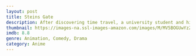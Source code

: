 ```yaml
---
layout: post
title: Steins Gate
description: After discovering time travel, a university student and his colleagues must use their knowledge of it to stop an evil organization and their diabolical plans.
thumbnail: https://images-na.ssl-images-amazon.com/images/M/MV5BOGUwYzZjY2EtNzMwZS00NGM0LWE4Y2QtNGIwNTMzNzYxNzVhL2ltYWdlL2ltYWdlXkEyXkFqcGdeQXVyNjk5NDI1MjY@._V1_QL50_.jpg
imdb: 8.8
genre: Animation, Comedy, Drama
category: Anime
---
```

